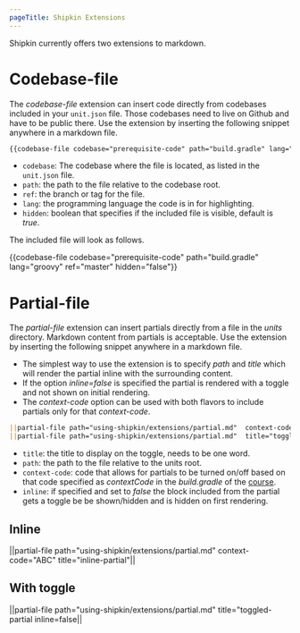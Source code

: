 ```yaml
---
pageTitle: Shipkin Extensions
---
```


Shipkin currently offers two extensions to markdown.

# Codebase-file

The _codebase-file_ extension can insert code directly from codebases
included in your `unit.json` file.
Those codebases need to live on Github and have to be public there.
Use the extension by inserting the following snippet anywhere in a
markdown file.

```markdown
{{codebase-file codebase="prerequisite-code" path="build.gradle" lang="groovy" ref="master" hidden="false"}}
```

-   `codebase`: The codebase where the file is located, as listed in the
    `unit.json` file.
-   `path`: the path to the file relative to the codebase root.
-   `ref`: the branch or tag for the file.
-   `lang`: the programming language the code is in for highlighting.
-   `hidden`: boolean that specifies if the included file is visible,
    default is _true_.

The included file will look as follows.

{{codebase-file codebase="prerequisite-code" path="build.gradle" lang="groovy" ref="master" hidden="false"}}

# Partial-file
The _partial-file_ extension can insert partials directly from a file in
the _units_ directory.
Markdown content from partials is acceptable.
Use the extension by inserting the following snippet anywhere in a
markdown file.
-   The simplest way to use the extension is to specify _path_ and
    _title_ which will render the partial inline with the surrounding
    content.
-   If the option _inline=false_ is specified the partial is rendered
    with a toggle and not shown on initial rendering.
-   The _context-code_ option can be used with both flavors to include
    partials only for that _context-code_.


```markdown
||partial-file path="using-shipkin/extensions/partial.md"  context-code="ABC" title="inline-partial"||
||partial-file path="using-shipkin/extensions/partial.md"  title="toggled-partial" inline=false||
```

-   `title`: the title to display on the toggle, needs to be one word.
-   `path`: the path to the file relative to the units root.
-   `context-code`: code that allows for partials to be turned on/off
     based on that code specified as _contextCode_ in the _build.gradle_
     of the [course](../structure/index.html#courses).
-   `inline`: if specified and set to _false_ the block included from
    the partial gets a toggle be be shown/hidden and is hidden on first
    rendering.


## Inline
||partial-file path="using-shipkin/extensions/partial.md" context-code="ABC"  title="inline-partial"||


## With toggle
||partial-file path="using-shipkin/extensions/partial.md"  title="toggled-partial inline=false||

